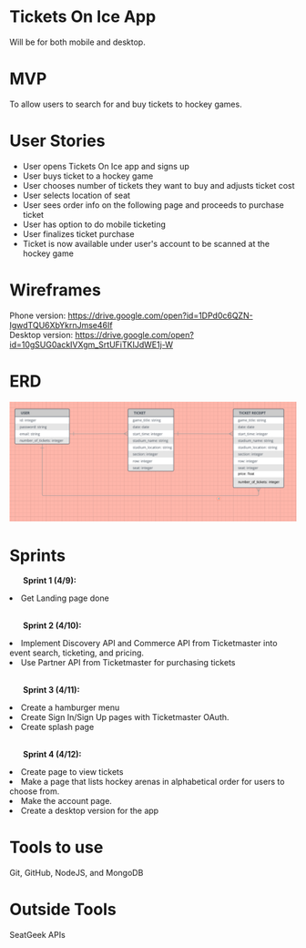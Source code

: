 # Tickets On Ice App
Will be for both mobile and desktop.

# MVP
To allow users to search for and buy tickets to hockey games.

# User Stories

<ul>
  <li>User opens Tickets On Ice app and signs up</li>
  <li>User buys ticket to a hockey game</li>
  <li>User chooses number of tickets they want to buy and adjusts ticket cost</li>
  <li>User selects location of seat</li>
  <li>User sees order info on the following page and proceeds to purchase ticket</li>
  <li>User has option to do mobile ticketing</li>
  <li>User finalizes ticket purchase</li>
  <li>Ticket is now available under user's account to be scanned at the hockey game</li>
</ul>

# Wireframes
Phone version: https://drive.google.com/open?id=1DPd0c6QZN-IgwdTQU6XbYkrnJmse46If
<br>Desktop version: https://drive.google.com/open?id=10gSUG0ackIVXgm_SrtUFiTKIJdWE1j-W

# ERD
![image of code, TicketsOnIceERD](TicketsOnIceERD.png)

# Sprints
<ul><b>Sprint 1 (4/9):</b></ul>
<li>Get Landing page done</li>
<br>

<ul><b>Sprint 2 (4/10):</b></ul>
<li>Implement Discovery API and Commerce API from Ticketmaster into event search, ticketing, and pricing.</li>
<li>Use Partner API from Ticketmaster for purchasing tickets</li>
<br>

<b><ul>Sprint 3 (4/11):</ul></b>
<li>Create a hamburger menu</li>
<li>Create Sign In/Sign Up pages with Ticketmaster OAuth.</li>
<li>Create splash page</li>
<br>

<b><ul>Sprint 4 (4/12):</ul></b>
<li>Create page to view tickets</li>
<li>Make a page that lists hockey arenas in alphabetical order for users to choose from.</li>
<li>Make the account page.</li>
<li>Create a desktop version for the app</li>

# Tools to use
Git, GitHub, NodeJS, and MongoDB

# Outside Tools
SeatGeek APIs
